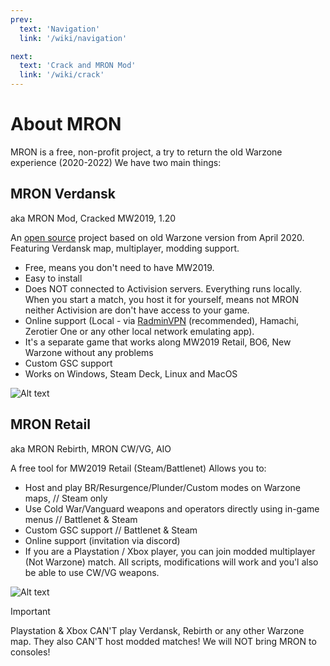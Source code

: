 ```yaml
---
prev:
  text: 'Navigation'
  link: '/wiki/navigation'

next:
  text: 'Crack and MRON Mod'
  link: '/wiki/crack'
---
```


# About MRON

MRON is a free, non-profit project, a try to return the old Warzone experience (2020-2022)
We have two main things:

## MRON Verdansk
aka MRON Mod, Cracked MW2019, 1.20

An [open source](https://github.com/Ma3axucTKa/MRON-Mod) project based on old Warzone version from April 2020.
 Featuring Verdansk map, multiplayer, modding support.
- Free, means you don't need to have MW2019.
- Easy to install
- Does NOT connected to Activision servers. Everything runs locally.
When you start a match, you host it for yourself, means not MRON neither Activision are
don't have access to your game. 
- Online support (Local - via [RadminVPN](https://www.radmin-vpn.com/ru/) (recommended), 
Hamachi, Zerotier One or any other local network emulating app).
- It's a separate game that works along MW2019 Retail, BO6, New Warzone without any problems
- Custom GSC support
- Works on Windows, Steam Deck, Linux and MacOS

 ![Alt text](https://i.postimg.cc/Y94VTRRM/image.png)

## MRON Retail
aka MRON Rebirth, MRON CW/VG, AIO

A free tool for MW2019 Retail (Steam/Battlenet)
Allows you to:
- Host and play BR/Resurgence/Plunder/Custom modes on Warzone maps, // Steam only
- Use Cold War/Vanguard weapons and operators directly using in-game menus // Battlenet & Steam
- Custom GSC support // Battlenet & Steam
- Online support (invitation via discord)
- If you are a Playstation / Xbox player, you can join modded multiplayer (Not Warzone) match.
All scripts, modifications will work and you'l also be able to use CW/VG weapons.

![Alt text](https://i.postimg.cc/6q0NbD8m/Screenshot-285.png)

> [!IMPORTANT]  
> Playstation & Xbox CAN'T play Verdansk, Rebirth or any other Warzone map. They also CAN'T host modded matches!
> We will NOT bring MRON to consoles!
